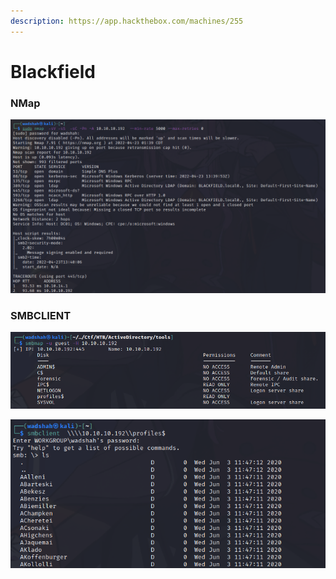 ```yaml
---
description: https://app.hackthebox.com/machines/255
---
```


# Blackfield

### NMap

![](<../../.gitbook/assets/image (8) (1).png>)

### SMBCLIENT

![](../../.gitbook/assets/image.png)

![](<../../.gitbook/assets/image (10) (1).png>)



